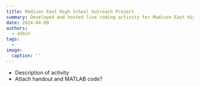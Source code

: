 ```yaml
---
title: Madison East High School Outreach Project
summary: Developed and hosted live coding activity for Madison East High School Students
date: 2024-04-09
authors:
  - admin
tags:
  -
image:
  caption: ''
---
```


- Description of activity
- Attach handout and MATLAB code?
